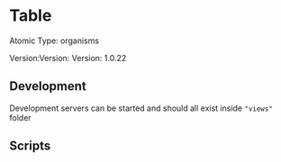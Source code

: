 # Table

Atomic Type: organisms

Version:Version: Version: 1.0.22



## Development

Development servers can be started and should all exist inside `"views"` folder

## Scripts
